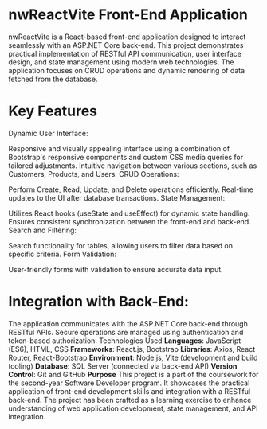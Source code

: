 # nwReactVite Front-End Application
nwReactVite is a React-based front-end application designed to interact seamlessly with an ASP.NET Core back-end. This project demonstrates practical implementation of RESTful API communication, user interface design, and state management using modern web technologies. The application focuses on CRUD operations and dynamic rendering of data fetched from the database.

# Key Features
Dynamic User Interface:

Responsive and visually appealing interface using a combination of Bootstrap's responsive components 
and custom CSS media queries for tailored adjustments.
Intuitive navigation between various sections, such as Customers, Products, and Users.
CRUD Operations:

Perform Create, Read, Update, and Delete operations efficiently.
Real-time updates to the UI after database transactions.
State Management:

Utilizes React hooks (useState and useEffect) for dynamic state handling.
Ensures consistent synchronization between the front-end and back-end.
Search and Filtering:

Search functionality for tables, allowing users to filter data based on specific criteria.
Form Validation:

User-friendly forms with validation to ensure accurate data input.

# Integration with Back-End:

The application communicates with the ASP.NET Core back-end through RESTful APIs.
Secure operations are managed using authentication and token-based authorization.
Technologies Used
**Languages**: JavaScript (ES6), HTML, CSS
**Frameworks**: React.js, Bootstrap
**Libraries**: Axios, React Router, React-Bootstrap
**Environment**: Node.js, Vite (development and build tooling)
**Database**: SQL Server (connected via back-end API)
**Version Control**: Git and GitHub
**Purpose**
This project is a part of the coursework for the second-year Software Developer program. It showcases the practical application of front-end development skills and integration with a RESTful back-end. The project has been crafted as a learning exercise to enhance understanding of web application development, state management, and API integration.

